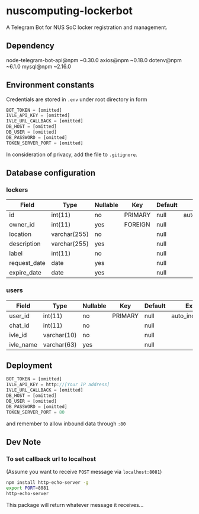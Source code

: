 # nuscomputing-lockerbot

A Telegram Bot for NUS SoC locker registration and management.

## Dependency

node-telegram-bot-api@npm ~0.30.0
axios@npm ~0.18.0
dotenv@npm ~6.1.0
mysql@npm ~2.16.0


## Environment constants

Credentials are stored in `.env` under root directory in form
```javascript
BOT_TOKEN = [omitted]
IVLE_API_KEY = [omitted]
IVLE_URL_CALLBACK = [omitted]
DB_HOST = [omitted]
DB_USER = [omitted]
DB_PASSWORD = [omitted]
TOKEN_SERVER_PORT = [omitted]
```
In consideration of privacy, add the file to `.gitignore`.

## Database configuration

### lockers

| Field        | Type         | Nullable | Key     | Default | Extra          |
|--------------|--------------|----------|---------|---------|----------------|
| id           | int(11)      | no       | PRIMARY | null    | auto_increment |
| owner_id     | int(11)      | yes      | FOREIGN | null    |                |
| location     | varchar(255) | no       |         | null    |                |
| description  | varchar(255) | yes      |         | null    |                |
| label        | int(11)      | no       |         | null    |                |
| request_date | date         | yes      |         | null    |                |
| expire_date  | date         | yes      |         | null    |                |

### users

| Field     | Type        | Nullable | Key     | Default | Extra          |
|-----------|-------------|----------|---------|---------|----------------|
| user_id   | int(11)     | no       | PRIMARY | null    | auto_increment |
| chat_id   | int(11)     | no       |         | null    |                |
| ivle_id   | varchar(10) | no       |         | null    |                |
| ivle_name | varchar(63) | yes      |         | null    |                |

## Deployment

```javascript
BOT_TOKEN = [omitted]
IVLE_API_KEY = http://[Your IP address]
IVLE_URL_CALLBACK = [omitted]
DB_HOST = [omitted]
DB_USER = [omitted]
DB_PASSWORD = [omitted]
TOKEN_SERVER_PORT = 80
```

and remember to allow inbound data through `:80`

## Dev Note

### To set callback url to localhost

(Assume you want to receive `POST` message via `localhost:8081`)

```bash
npm install http-echo-server -g
export PORT=8081
http-echo-server
```

This package will return whatever message it receives...